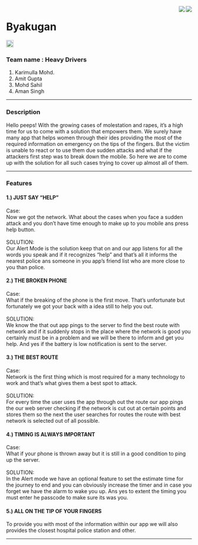 <img src="https://media.sandhills.com/img.axd?id=4206255449&wid=&p=&ext=&w=0&h=0&t=&lp=&c=True&wt=False&sz=Max&rt=0&checksum=bg2KnWe3eNRDk7R0oE2FtdZNDo72zgJH" align="right" />

<img src="https://lh3.googleusercontent.com/jzAiuzLP2AxTq8jqXHQLqcO8GIPZ4q7cLqs8LzVbTuUiJE7kArttfniodGyBiSa_ZABGvAO-mIp9FtxJgTr6EMgL66zvUPMpPtCsAxhxU3Z42HhS3byOUKnCG_mQ31bYJnNQ_ull5Q=w181-h184-p-k" align="right" />


# Byakugan
<a href="https://hack36.com"> <img src="http://bit.ly/BuiltAtHack36" height=20px> </a>

### Team name : Heavy Drivers
1. Karimulla Mohd.
2. Amit Gupta
3. Mohd Sahil
4. Aman Singh
<!-- Horizontal Rule -->
---

### Description
Hello peeps! 
With the growing cases of molestation and rapes, it’s a high time for us to come with a solution that empowers them. We surely have many app that helps women through their ides providing the most of the required information on emergency on the tips of the fingers. But the victim is unable to react or to use them due sudden attacks and what if the attackers first step was to break down the mobile. So here we are to come up with the solution for all such cases trying to cover up almost all of them.

<!-- Horizontal Rule -->
---

### Features

#### 1.) JUST SAY “HELP”
Case:<br>
Now we got the network. What about the cases when you face a sudden attack and you don’t have time enough to make up to you mobile ans press help button.<br><br>
SOLUTION:<br>
Our Alert Mode is the solution keep that on and our app listens for all the words you speak and if it recognizes “help” and that’s all it informs the nearest police ans someone in you app’s friend list who are more close to you than police.

#### 2.) THE BROKEN PHONE
Case:<br>
What if the breaking of the phone is the first move. That’s unfortunate but fortunately we got your back with a idea still to help you out.<br><br>
SOLUTION:<br>
We know the that out app pings to the server to find the best route with network and if it suddenly stops in the place where the network is good you certainly must be in a problem and we will be there to inform and get you help. And yes if the battery is low notification is sent to the server.

#### 3.) THE BEST ROUTE
Case:<br>
Network is the first thing which is most required for a many technology to work and that’s what gives them a best spot to attack.<br><br>
SOLUTION:<br>
For every time the user uses the app through out the route our app pings the our web server checking if the network is cut out at certain points and stores them so the next the user searches for routes the route with best network is selected out of all possible.

#### 4.) TIMING IS ALWAYS IMPORTANT
Case:<br>
What if your phone is thrown away but it is still in a good condition to ping up the server.<br><br>
SOLUTION:<br>
In the Alert mode we have an optional feature to set the estimate time for the journey to end and you can obviously increase the timer and in case you forget we have the alarm to wake you up. Ans yes to extent the timing you must enter he passcode to make sure its was you.

#### 5.) ALL ON THE TIP OF YOUR FINGERS
To provide you with most of the information within our app we will also provides the closest hospital police station and other. 
<!-- Horizontal Rule -->
---
